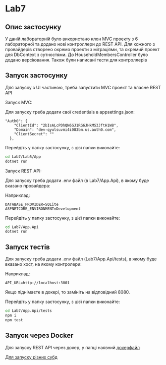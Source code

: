 ﻿# Lab7
## Опис застосунку
У даній лабораторній було використано клон MVC проекту з 6 лабораторної та додано нові контроллери до REST API. Для кожного з провайдерів створено окремо проекти з міграціями, та окремий проект для DbContext з сутностями.
До HouseholdMembersController було додано версіювання. Також були написані тести для контроллерів
## Запуск застосунку
Для запуску з UI частиною, треба запустити MVC проект та власне REST API

Запуск MVC:

Для запуску треба додати свої credentials в appsettings.json:
```  
"Auth0": {
    "ClientId": "2bIsALcPDhQN6GJ1RG6JHkMS3JftH1W8",
    "Domain": "dev-qyulsuvmi4i083bm.us.auth0.com",
    "ClientSecret": ""
  },
```

Перейдіть у папку застосунку, з цієї папки виконайте:
```bash
cd Lab7/Lab5/App
dotnet run
```

Запуск REST API:

Для запуску треба додати .env файл (в Lab7/App.Api), в якому буде вказано провайдера:

Наприклад:
```
DATABASE_PROVIDER=SQLite
ASPNETCORE_ENVIRONMENT=Development
```

Перейдіть у папку застосунку, з цієї папки виконайте:
```bash
cd Lab7/App.Api
dotnet run
```

## Запуск тестів
Для запуску треба додати .env файл (Lab7/App.Api/tests), в якому буде вказано хост, на якому контролери:

Наприклад:
```
API_URL=http://localhost:3001
```

Якщо піднімаєте в докері, то замініть на відповідний 8080.

Перейдіть у папку застосунку, з цієї папки виконайте:
```bash
cd Lab7/App.Api/tests
npm i
npm test
```
## Запуск через Docker 
Для запуску REST API через докер, у папці наявний [докерфайл](App.Api/Dockerfile)

[Для запуску різних субд](docker-compose.yml) 
